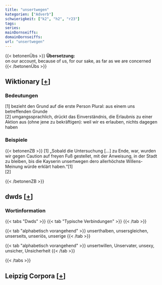 ```yaml
---
title: "unsertwegen"
kategorien: ["Adverb"]
schwierigkeit: ["k2", "h2", "r23"]
tags:
series:
mainDornseiffs:
domainDornseiffs:
url: "unsertwegen"
---
```


{{< betonenÜbs >}}
**Übersetzung:**  
on our account, because of us, for our sake, as far as we are concerned  
{{< /betonenÜbs >}}

## Wiktionary [[+](https://de.wiktionary.org/wiki/unsertwegen)]

### Bedeutungen
[1] bezieht den Grund auf die erste Person Plural: aus einem uns betreffenden Grunde  
[2] umgangssprachlich, drückt das Einverständnis, die Erlaubnis zu einer Aktion aus (ohne jene zu bekräftigen): weil wir es erlauben, nichts dagegen haben  

### Beispiele
{{< betonenZB >}}
[1] „Sobald die Untersuchung […] zu Ende, war, wurden wir gegen Caution auf freyen Fuß gestellet, mit der Anweisung, in der Stadt zu bleiben, bis die Kayserin unsertwegen dero allerhöchste Willens-Meinung würde erklärt haben.“[1]  
[2]  

{{< /betonenZB >}}


## dwds [[+](https://www.dwds.de/wb/unsertwegen)]

### Wortinformation
{{< tabs "Dwds" >}}
{{< tab "Typische Verbindungen" >}}
{{< /tab >}}

{{< tab "alphabetisch vorangehend" >}}
unserthalben, unsersgleichen, unserseits, unseriös, unserige
{{< /tab >}}

{{< tab "alphabetisch vorangehend" >}}
unsertwillen, Unservater, unsexy, unsicher, Unsicherheit
{{< /tab >}}

{{< /tabs >}}

## Leipzig Corpora [[+](https://corpora.uni-leipzig.de/en/res?word=unsertwegen&corpusId=deu_newscrawl-public_2018)]

